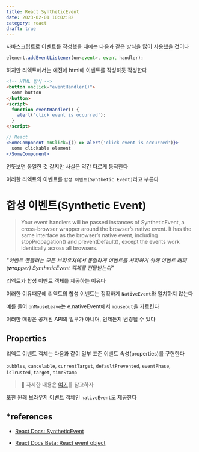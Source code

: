```yaml
---
title: React SyntheticEvent
date: 2023-02-01 10:02:82
category: react
draft: true
---
```


자바스크립트로 이벤트를 작성했을 때에는 다음과 같은 방식을 많이 사용했을 것이다

```js
element.addEventListener(on<event>, event handler);
```

하지만 리엑트에서는 예전에 html에 이벤트를 작성하듯 작성한다

```html
<!-- HTML 방식 -->
<button onclick="eventHandler()">
  some button
</button>
<script>
  function eventHandler() {
    alert('click event is occurred');
  }
</script>
```

```jsx
// React
<SomeComponent onClick={() => alert('click event is occurred')}>
  some clickable element
</SomeComponent>
```

언뜻보면 동일한 것 같지만 사실은 약간 다르게 동작한다

이러한 리엑트의 이벤트를 `합성 이벤트(Synthetic Event)`라고 부른다

# 합성 이벤트(Synthetic Event)

> Your event handlers will be passed instances of SyntheticEvent, a cross-browser wrapper around the browser’s native event. It has the same interface as the browser’s native event, including stopPropagation() and preventDefault(), except the events work identically across all browsers.

_"이벤트 핸들러는 모든 브라우저에서 동일하게 이벤트를 처리하기 위해 이벤트 래퍼(wrapper) SyntheticEvent 객체를 전달받는다"_

리엑트가 합성 이벤트 객체를 제공하는 이유다

이러한 이유때문에 리엑트의 합성 이벤트는 정확하게 `NativeEvent`와 일치하지 않는다

예를 들어 `onMouseLeave`는 e.nativeEvent에서 `mouseout`을 가르킨다

이러한 매핑은 공개된 API의 일부가 아니며, 언제든지 변경될 수 있다

## Properties

리엑트 이벤트 객체는 다음과 같이 일부 표준 이벤트 속성(properties)를 구현한다

`bubbles`, `cancelable`, `currentTarget`, `defaultPrevented`, `eventPhase`, `isTrusted`, `target`, `timeStamp`

> 🍪 자세한 내용은 [여기](https://beta.reactjs.org/reference/react-dom/components/common#react-event-object-properties)를 참고하자

또한 원래 브라우저 [이벤트](https://developer.mozilla.org/en-US/docs/Web/API/Event) 객체인 `nativeEvent`도 제공한다

## \*references

- [React Docs: SyntheticEvent](https://reactjs.org/docs/events)

- [React Docs Beta: React event object](https://beta.reactjs.org/reference/react-dom/components/common#react-event-object)

